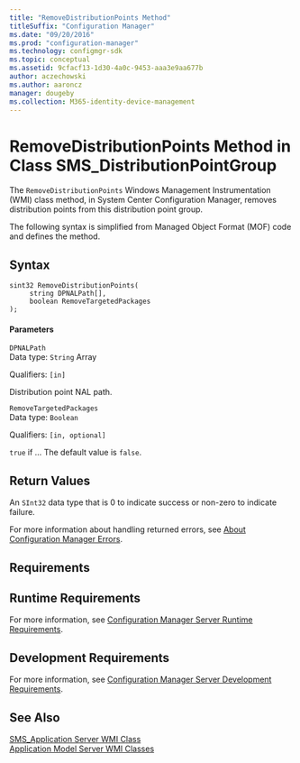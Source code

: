 ```yaml
---
title: "RemoveDistributionPoints Method"
titleSuffix: "Configuration Manager"
ms.date: "09/20/2016"
ms.prod: "configuration-manager"
ms.technology: configmgr-sdk
ms.topic: conceptual
ms.assetid: 9cfacf13-1d30-4a0c-9453-aaa3e9aa677b
author: aczechowski
ms.author: aaroncz
manager: dougeby
ms.collection: M365-identity-device-management
---
```

# RemoveDistributionPoints Method in Class SMS_DistributionPointGroup
The `RemoveDistributionPoints` Windows Management Instrumentation (WMI) class method, in System Center Configuration Manager, removes distribution points from this distribution point group.  

 The following syntax is simplified from Managed Object Format (MOF) code and defines the method.  

## Syntax  

```  
sint32 RemoveDistributionPoints(  
     string DPNALPath[],  
     boolean RemoveTargetedPackages  
);  
```  

#### Parameters  
 `DPNALPath`  
 Data type: `String` Array  

 Qualifiers: `[in]`  

 Distribution point NAL path.  

 `RemoveTargetedPackages`  
 Data type: `Boolean`  

 Qualifiers: `[in, optional]`  

 `true` if …  The default value is `false`.  

## Return Values  
 An  `SInt32` data type that is 0 to indicate success or non-zero to indicate failure.  

 For more information about handling returned errors, see [About Configuration Manager Errors](../../../../../develop/core/understand/about-configuration-manager-errors.md).  

## Requirements  

## Runtime Requirements  
 For more information, see [Configuration Manager Server Runtime Requirements](../../../../../develop/core/reqs/server-runtime-requirements.md).  

## Development Requirements  
 For more information, see [Configuration Manager Server Development Requirements](../../../../../develop/core/reqs/server-development-requirements.md).  

## See Also  
 [SMS_Application Server WMI Class](../../../../../develop/reference/apps/sms_application-server-wmi-class.md)   
 [Application Model Server WMI Classes](../../../../../develop/reference/apps/application-management-server-wmi-classes.md)
